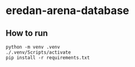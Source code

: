 # eredan-arena-database

## How to run

    python -m venv .venv
    ./.venv/Scripts/activate
    pip install -r requirements.txt
